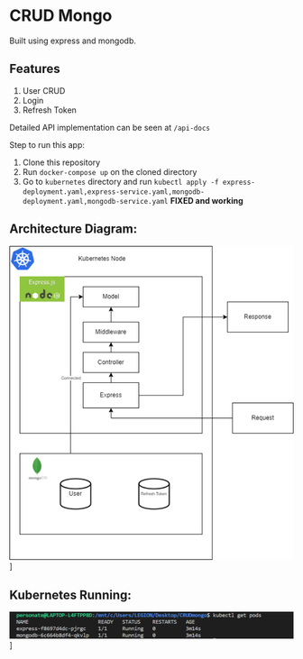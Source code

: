 # CRUD Mongo

Built using express and mongodb.

## Features

1. User CRUD
2. Login
3. Refresh Token

Detailed API implementation can be seen at `/api-docs`

Step to run this app:

1. Clone this repository
2. Run `docker-compose up` on the cloned directory
3. Go to `kubernetes` directory and run `kubectl apply -f express-deployment.yaml,express-service.yaml,mongodb-deployment.yaml,mongodb-service.yaml` **FIXED and working**

## Architecture Diagram:

![Architecture Diagram](/Architecture%20Diagram.drawio.png)]

## Kubernetes Running:

![Kubernetes Running](/running%20kubernetes.png)]
